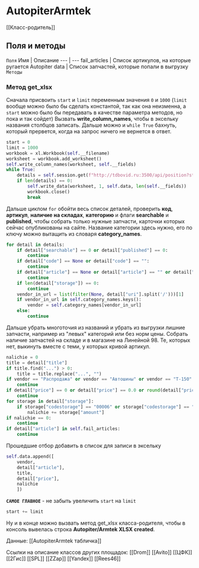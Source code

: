 # AutopiterArmtek
[[Класс-родитель]]
## Поля и методы
`Поля`
Имя | Описание
--- | ---
fail_articles | Список артикулов, на которые ругается Autopiter
data | Список запчастей, которые попали в выгрузку
`Методы`
### Метод **get_xlsx**
Сначала присвоить `start` и `limit` переменным значения `0` и `1000` (`limit` вообще можно было бы сделать константой, так как она неизменна, а `start` можно было бы передавать в качестве параметра методов, но пока и так сойдет)
Вызвать **write_column_names**, чтобы в эксельку названия столбцов записать.
Дальше можно и `while True` бахнуть, который прервется, когда на запрос ничего не вернется в ответ.
```python
start = 0
limit = 1000
workbook = xl.Workbook(self.__filename)
worksheet = workbook.add_worksheet()
self.write_column_names(worksheet, self.__fields)
while True:
	details = self.session.get(f"http://tdbovid.ru:3500/api/position?start={start}&limit={limit}").json()
	if len(details) == 0:
		self.write_data(worksheet, 1, self.data, len(self.__fields))
		workbook.close()
		break
```
Дальше циклом `for` обойти весь список деталей, проверить **код**, **артикул**, **наличие на складах**, **категорию** и флаги **searchable** и **published**, чтобы собрать только нужные запчасти, карточки которых сейчас опубликованы на сайте. Название категории здесь нужно, его по ключу можно вытащить из словаря **category_names**.
```python
for detail in details:
	if detail["searchable"] == 0 or detail["published"] == 0:
		continue
	if detail["code"] == None or detail["code"] == "":
		continue
	if detail["article"] == None or detail["article"] == "" or detail["article"].find("...") > 0:
		continue
	if len(detail["storage"]) == 0:
		continue 
	vendor_in_url = list(filter(None, detail["uri"].split('/')))[1]
	if vendor_in_url in self.category_names.keys():
		vendor = self.category_names[vendor_in_url]
	else:
		continue
```
Дальше убрать многоточия из названий и убрать из выгрузки лишние запчасти, например из "левых" категорий или без норм цены. Собрать наличие запчастей на складе и в магазине на Линейной 98. Те, которых нет, выкинуть вместе с теми, у которых кривой артикул.
```python
nalichie = 0
title = detail["title"]
if title.find("...") > 0:
	title = title.replace("...", "")
if vendor == "Распродажа" or vendor == "Автошины" or vendor == "Т-150" or vendor == "ЮМЗ" or vendor == "Прицепы" or vendor == "Экскаватор" or vendor == "Радиаторы ЛРЗ" or vendor == "Т-40" or vendor == "Автокраны и КМУ" or vendor == "ДТ-75" or vendor == "РВД" or vendor == "Фильтры и комплекы прокладок МОТОРДЕТАЛЬ" or vendor == "ДЗ-98;ДЗ-180" or vendor == "Автобусы" or vendor == "Подшипники" or vendor == "Легковые иномарки" or vendor == "Прочие" or vendor == "Электрооборудование":
	continue
if detail["price"] == 0 or detail["price"] == 0.0 or round(detail["price"]) == 0 or str(detail["price"]) == "":
	continue 
for storage in detail["storage"]:
	if storage["codestorage"] == "00006" or storage["codestorage"] == "00008":
		nalichie += storage["amount"]
if nalichie == 0:
	continue
if detail["article"] in self.fail_articles:
	continue
```
Прошедшие отбор добавить в список для записи в эксельку
```python
self.data.append([
	vendor,
	detail["article"],
	title,
	detail["price"],
	nalichie
	])
```
**`САМОЕ ГЛАВНОЕ`** - не забыть увеличить `start` на `limit`
```python
start += limit
```
Ну и в конце можно вызвать метод get_xlsx класса-родителя, чтобы в консоль вывелась строка **Autopiter/Armtek XLSX created**. 

Данные:
[[AutopiterArmtek табличка]]

Ссылки на описание классов других площадок:
[[Drom]]
[[Avito]]
[[ЦФК]]
[[2Гис]]
[[SPL]]
[[ZZap]]
[[Yandex]]
[[Rees46]]